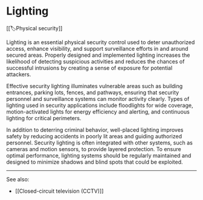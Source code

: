 
# Lighting

[[🏷️Physical security]]

Lighting is an essential physical security control used to deter unauthorized access, enhance visibility, and support surveillance efforts in and around secured areas. Properly designed and implemented lighting increases the likelihood of detecting suspicious activities and reduces the chances of successful intrusions by creating a sense of exposure for potential attackers.

Effective security lighting illuminates vulnerable areas such as building entrances, parking lots, fences, and pathways, ensuring that security personnel and surveillance systems can monitor activity clearly. Types of lighting used in security applications include floodlights for wide coverage, motion-activated lights for energy efficiency and alerting, and continuous lighting for critical perimeters.

In addition to deterring criminal behavior, well-placed lighting improves safety by reducing accidents in poorly lit areas and guiding authorized personnel. Security lighting is often integrated with other systems, such as cameras and motion sensors, to provide layered protection. To ensure optimal performance, lighting systems should be regularly maintained and designed to minimize shadows and blind spots that could be exploited.

---

See also:

- [[Closed-circuit television (CCTV)]]